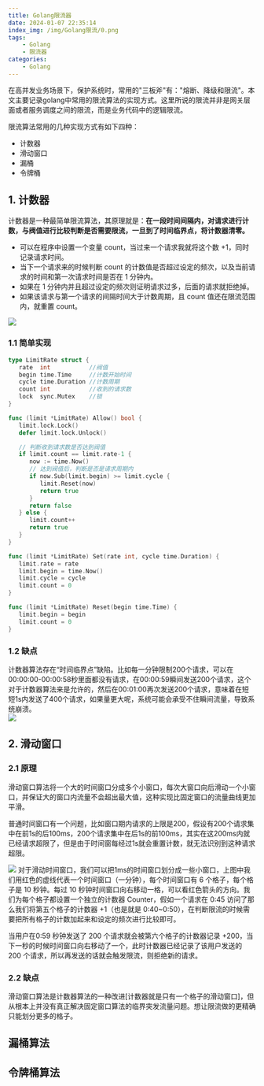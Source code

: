 ```yaml
---
title: Golang限流器
date: 2024-01-07 22:35:14
index_img: /img/Golang限流/0.png
tags:
    - Golang
    - 限流器
categories:
    - Golang
---
```


在高并发业务场景下，保护系统时，常用的"三板斧"有："熔断、降级和限流"。本文主要记录golang中常用的限流算法的实现方式。这里所说的限流并非是网关层面或者服务调度之间的限流，而是业务代码中的逻辑限流。

<!-- more -->   

限流算法常用的几种实现方式有如下四种：
- 计数器
- 滑动窗口
- 漏桶
- 令牌桶

## 1. 计数器 
计数器是一种最简单限流算法，其原理就是：**在一段时间间隔内，对请求进行计数，与阀值进行比较判断是否需要限流，一旦到了时间临界点，将计数器清零。**

- 可以在程序中设置一个变量 count，当过来一个请求我就将这个数 +1，同时记录请求时间。
- 当下一个请求来的时候判断 count 的计数值是否超过设定的频次，以及当前请求的时间和第一次请求时间是否在 1 分钟内。
- 如果在 1 分钟内并且超过设定的频次则证明请求过多，后面的请求就拒绝掉。
- 如果该请求与第一个请求的间隔时间大于计数周期，且 count 值还在限流范围内，就重置 count。  

![](/img/Golang限流/1.png)

### 1.1 简单实现
``` go
type LimitRate struct {
   rate  int           //阀值
   begin time.Time     //计数开始时间
   cycle time.Duration //计数周期
   count int           //收到的请求数
   lock  sync.Mutex    //锁
}

func (limit *LimitRate) Allow() bool {
   limit.lock.Lock()
   defer limit.lock.Unlock()

   // 判断收到请求数是否达到阀值
   if limit.count == limit.rate-1 {
      now := time.Now()
      // 达到阀值后，判断是否是请求周期内
      if now.Sub(limit.begin) >= limit.cycle {
         limit.Reset(now)
         return true
      }
      return false
   } else {
      limit.count++
      return true
   }
}

func (limit *LimitRate) Set(rate int, cycle time.Duration) {
   limit.rate = rate
   limit.begin = time.Now()
   limit.cycle = cycle
   limit.count = 0
}

func (limit *LimitRate) Reset(begin time.Time) {
   limit.begin = begin
   limit.count = 0
}
```  
### 1.2 缺点
计数器算法存在“时间临界点”缺陷。比如每一分钟限制200个请求，可以在00:00:00-00:00:58秒里面都没有请求，在00:00:59瞬间发送200个请求，这个对于计数器算法来是允许的，然后在00:01:00再次发送200个请求，意味着在短短1s内发送了400个请求，如果量更大呢，系统可能会承受不住瞬间流量，导致系统崩溃。  
![](/img/Golang限流/2.png)

## 2. 滑动窗口  
### 2.1 原理

滑动窗口算法将一个大的时间窗口分成多个小窗口，每次大窗口向后滑动一个小窗口，并保证大的窗口内流量不会超出最大值，这种实现比固定窗口的流量曲线更加平滑。

普通时间窗口有一个问题，比如窗口期内请求的上限是200，假设有200个请求集中在前1s的后100ms，200个请求集中在后1s的前100ms，其实在这200ms内就已经请求超限了，但是由于时间窗每经过1s就会重置计数，就无法识别到这种请求超限。

![](/img/Golang限流/3.png)
对于滑动时间窗口，我们可以把1ms的时间窗口划分成一些小窗口，上图中我们用红色的虚线代表一个时间窗口（一分钟），每个时间窗口有 6 个格子，每个格子是 10 秒钟。每过 10 秒钟时间窗口向右移动一格，可以看红色箭头的方向。我们为每个格子都设置一个独立的计数器 Counter，假如一个请求在 0:45 访问了那么我们将第五个格子的计数器 +1（也是就是 0:40~0:50），在判断限流的时候需要把所有格子的计数加起来和设定的频次进行比较即可。   


当用户在0:59 秒钟发送了 200 个请求就会被第六个格子的计数器记录 +200，当下一秒的时候时间窗口向右移动了一个，此时计数器已经记录了该用户发送的 200 个请求，所以再发送的话就会触发限流，则拒绝新的请求。 

### 2.2 缺点
滑动窗口算法是计数器算法的一种改进[计数器就是只有一个格子的滑动窗口]，但从根本上并没有真正解决固定窗口算法的临界突发流量问题。想让限流做的更精确只能划分更多的格子。
## 漏桶算法

## 令牌桶算法